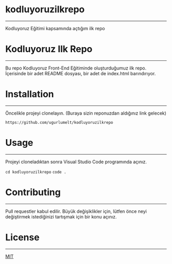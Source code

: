 # kodluyoruzilkrepo
---
Kodluyoruz Eğitimi kapsamında açtığım ilk repo

# Kodluyoruz Ilk Repo
---
Bu repo Kodluyoruz Front-End Eğitiminde oluşturduğumuz ilk repo. İçerisinde bir adet README dosyası, bir adet de index.html barındırıyor.

# Installation
---
Öncelikle projeyi clonelayın. (Buraya sizin reponuzdan aldığınız link gelecek)

```https://github.com/ugurlumelt/kodluyoruzilkrepo```

# Usage
---
Projeyi cloneladıktan sonra Visual Studio Code programında açınız.


```cd kodluyoruzilkrepo```
```code .```

# Contributing
---
Pull requestler kabul edilir. Büyük değişiklikler için, lütfen önce neyi değiştirmek istediğinizi tartışmak için bir konu açınız.

# License
---
[MIT](https://choosealicense.com/licenses/mit/)